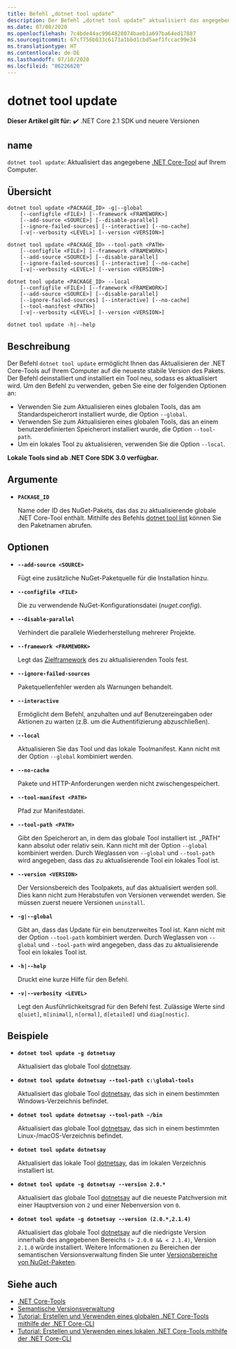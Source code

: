 ```yaml
---
title: Befehl „dotnet tool update“
description: Der Befehl „dotnet tool update“ aktualisiert das angegebene .NET Core-Tool auf Ihrem Computer.
ms.date: 07/08/2020
ms.openlocfilehash: 7c4bde44ac9964828074baeb1a697ba64ed17887
ms.sourcegitcommit: 67cf756b033c6173a1bbd1cbd5aef1fccac99e34
ms.translationtype: HT
ms.contentlocale: de-DE
ms.lasthandoff: 07/10/2020
ms.locfileid: "86226620"
---
```

# <a name="dotnet-tool-update"></a>dotnet tool update

**Dieser Artikel gilt für:** ✔️ .NET Core 2.1 SDK und neuere Versionen

## <a name="name"></a>name

`dotnet tool update`: Aktualisiert das angegebene [.NET Core-Tool](global-tools.md) auf Ihrem Computer.

## <a name="synopsis"></a>Übersicht

```dotnetcli
dotnet tool update <PACKAGE_ID> -g|--global
    [--configfile <FILE>] [--framework <FRAMEWORK>]
    [--add-source <SOURCE>] [--disable-parallel]
    [--ignore-failed-sources] [--interactive] [--no-cache]
    [-v|--verbosity <LEVEL>] [--version <VERSION>]

dotnet tool update <PACKAGE_ID> --tool-path <PATH>
    [--configfile <FILE>] [--framework <FRAMEWORK>]
    [--add-source <SOURCE>] [--disable-parallel]
    [--ignore-failed-sources] [--interactive] [--no-cache]
    [-v|--verbosity <LEVEL>] [--version <VERSION>]

dotnet tool update <PACKAGE_ID> --local
    [--configfile <FILE>] [--framework <FRAMEWORK>]
    [--add-source <SOURCE>] [--disable-parallel]
    [--ignore-failed-sources] [--interactive] [--no-cache]
    [--tool-manifest <PATH>]
    [-v|--verbosity <LEVEL>] [--version <VERSION>]

dotnet tool update -h|--help
```

## <a name="description"></a>Beschreibung

Der Befehl `dotnet tool update` ermöglicht Ihnen das Aktualisieren der .NET Core-Tools auf Ihrem Computer auf die neueste stabile Version des Pakets. Der Befehl deinstalliert und installiert ein Tool neu, sodass es aktualisiert wird. Um den Befehl zu verwenden, geben Sie eine der folgenden Optionen an:

* Verwenden Sie zum Aktualisieren eines globalen Tools, das am Standardspeicherort installiert wurde, die Option `--global`.
* Verwenden Sie zum Aktualisieren eines globalen Tools, das an einem benutzerdefinierten Speicherort installiert wurde, die Option `--tool-path`.
* Um ein lokales Tool zu aktualisieren, verwenden Sie die Option `--local`.

**Lokale Tools sind ab .NET Core SDK 3.0 verfügbar.**

## <a name="arguments"></a>Argumente

- **`PACKAGE_ID`**

  Name oder ID des NuGet-Pakets, das das zu aktualisierende globale .NET Core-Tool enthält. Mithilfe des Befehls [dotnet tool list](dotnet-tool-list.md) können Sie den Paketnamen abrufen.

## <a name="options"></a>Optionen

- **`--add-source <SOURCE>`**

  Fügt eine zusätzliche NuGet-Paketquelle für die Installation hinzu.

- **`--configfile <FILE>`**

  Die zu verwendende NuGet-Konfigurationsdatei (*nuget.config*).

- **`--disable-parallel`**

  Verhindert die parallele Wiederherstellung mehrerer Projekte.

- **`--framework <FRAMEWORK>`**

  Legt das [Zielframework](../../standard/frameworks.md) des zu aktualisierenden Tools fest.

- **`--ignore-failed-sources`**

  Paketquellenfehler werden als Warnungen behandelt.

- **`--interactive`**

  Ermöglicht dem Befehl, anzuhalten und auf Benutzereingaben oder Aktionen zu warten (z.B. um die Authentifizierung abzuschließen).

- **`--local`**

  Aktualisieren Sie das Tool und das lokale Toolmanifest. Kann nicht mit der Option `--global` kombiniert werden.

- **`--no-cache`**

  Pakete und HTTP-Anforderungen werden nicht zwischengespeichert.

- **`--tool-manifest <PATH>`**

  Pfad zur Manifestdatei.

- **`--tool-path <PATH>`**

  Gibt den Speicherort an, in dem das globale Tool installiert ist. „PATH“ kann absolut oder relativ sein. Kann nicht mit der Option `--global` kombiniert werden. Durch Weglassen von `--global` und `--tool-path` wird angegeben, dass das zu aktualisierende Tool ein lokales Tool ist.

- **`--version <VERSION>`**

  Der Versionsbereich des Toolpakets, auf das aktualisiert werden soll. Dies kann nicht zum Herabstufen von Versionen verwendet werden. Sie müssen zuerst neuere Versionen `uninstall`.

- **`-g|--global`**

  Gibt an, dass das Update für ein benutzerweites Tool ist. Kann nicht mit der Option `--tool-path` kombiniert werden. Durch Weglassen von `--global` und `--tool-path` wird angegeben, dass das zu aktualisierende Tool ein lokales Tool ist.

- **`-h|--help`**

  Druckt eine kurze Hilfe für den Befehl.

- **`-v|--verbosity <LEVEL>`**

  Legt den Ausführlichkeitsgrad für den Befehl fest. Zulässige Werte sind `q[uiet]`, `m[inimal]`, `n[ormal]`, `d[etailed]` und `diag[nostic]`.

## <a name="examples"></a>Beispiele

- **`dotnet tool update -g dotnetsay`**

  Aktualisiert das globale Tool [dotnetsay](https://www.nuget.org/packages/dotnetsay/).

- **`dotnet tool update dotnetsay --tool-path c:\global-tools`**

  Aktualisiert das globale Tool [dotnetsay](https://www.nuget.org/packages/dotnetsay/), das sich in einem bestimmten Windows-Verzeichnis befindet.

- **`dotnet tool update dotnetsay --tool-path ~/bin`**

  Aktualisiert das globale Tool [dotnetsay](https://www.nuget.org/packages/dotnetsay/), das sich in einem bestimmten Linux-/macOS-Verzeichnis befindet.

- **`dotnet tool update dotnetsay`**

  Aktualisiert das lokale Tool [dotnetsay](https://www.nuget.org/packages/dotnetsay/), das im lokalen Verzeichnis installiert ist.

- **`dotnet tool update -g dotnetsay --version 2.0.*`**

  Aktualisiert das globale Tool [dotnetsay](https://www.nuget.org/packages/dotnetsay/) auf die neueste Patchversion mit einer Hauptversion von `2` und einer Nebenversion von `0`.

- **`dotnet tool update -g dotnetsay --version (2.0.*,2.1.4)`**

  Aktualisiert das globale Tool [dotnetsay](https://www.nuget.org/packages/dotnetsay/) auf die niedrigste Version innerhalb des angegebenen Bereichs `(> 2.0.0 && < 2.1.4)`, Version `2.1.0` würde installiert. Weitere Informationen zu Bereichen der semantischen Versionsverwaltung finden Sie unter [Versionsbereiche von NuGet-Paketen](/nuget/concepts/package-versioning#version-ranges).

## <a name="see-also"></a>Siehe auch

- [.NET Core-Tools](global-tools.md)
- [Semantische Versionsverwaltung](https://semver.org)
- [Tutorial: Erstellen und Verwenden eines globalen .NET Core-Tools mithilfe der .NET Core-CLI](global-tools-how-to-use.md)
- [Tutorial: Erstellen und Verwenden eines lokalen .NET Core-Tools mithilfe der .NET Core-CLI](local-tools-how-to-use.md)

